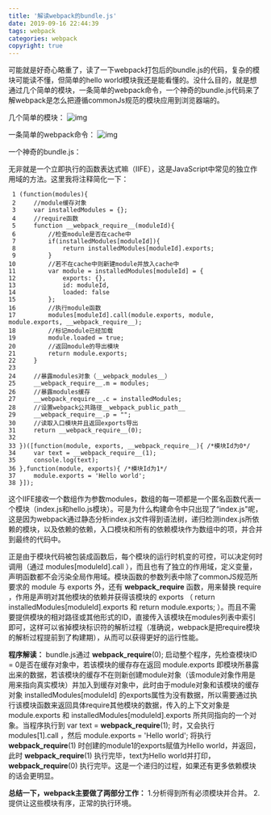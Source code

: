 ```yaml
---
title: '解读webpack的bundle.js'
date: 2019-09-16 22:44:39
tags: webpack
categories: webpack
copyright: true
---
```


可能就是好奇心略重了，读了一下webpack打包后的bundle.js的代码，复杂的模块可能读不懂，但简单的hello world模块我还是能看懂的。没什么目的，就是想通过几个简单的模块，一条简单的webpack命令，一个神奇的bundle.js代码来了解webpack是怎么把遵循commonJs规范的模块应用到浏览器端的。

几个简单的模块：
![img](https://rzaliyun.oss-cn-beijing.aliyuncs.com/blog/bundle_1.jpg?x-oss-process=style/demo)

一条简单的webpack命令：
![img](https://rzaliyun.oss-cn-beijing.aliyuncs.com/blog/bundle_2.jpg?x-oss-process=style/demo)

一个神奇的bundle.js：

无非就是一个立即执行的函数表达式嘛（IIFE），这是JavaScript中常见的独立作用域的方法。这里我将注释简化一下：

```
 1 (function(modules){
 2     //module缓存对象
 3     var installedModules = {};
 4     //require函数
 5     function __webpack_require__(moduleId){
 6         //检查module是否在cache中
 7         if(installedModules[moduleId]){
 8             return installedModules[moduleId].exports;
 9         }
10         //若不在cache中则新建module并放入cache中
11         var module = installedModules[moduleId] = {
12             exports: {},
13             id: moduleId,
14             loaded: false
15         };
16         //执行module函数
17         modules[moduleId].call(module.exports, module, module.exports, __webpack_require__);
18         //标记module已经加载
19         module.loaded = true;
20         //返回module的导出模块
21         return module.exports;
22     }
23 
24     //暴露modules对象（__webpack_modules__）
25     __webpack_require__.m = modules;
26     //暴露modules缓存
27     __webpack_require__.c = installedModules;
28     //设置webpack公共路径__webpack_public_path__
29     __webpack_require__.p = "";
30     //读取入口模块并且返回exports导出
31     return __webpack_require__(0);
32     
33 })([function(module, exports, __webpack_require__){ /*模块Id为0*/
34     var text = __webpack_require__(1);
35     console.log(text);
36 },function(module, exports){ /*模块Id为1*/
37     module.exports = 'Hello world';
38 }]);
```

这个IIFE接收一个数组作为参数modules，数组的每一项都是一个匿名函数代表一个模块（index.js和hello.js模块）。可是为什么构建命令中只出现了“index.js"呢，这是因为webpack通过静态分析index.js文件得到语法树，递归检测index.js所依赖的模块，以及依赖的依赖，入口模块和所有的依赖模块作为数组中的项，并合并到最终的代码中。

正是由于模块代码被包装成函数后，每个模块的运行时机变的可控，可以决定何时调用（通过 modules[moduleId].call ），而且也有了独立的作用域，定义变量，声明函数都不会污染全局作用域。模块函数的参数列表中除了commonJS规范所要求的 module 与 exports 外，还有 __webpack_require__ 函数，用来替换 require ，作用是声明对其他模块的依赖并获得该模块的 exports （ return installedModules[moduleId].exports 和 return module.exports; ）。而且不需要提供模块的相对路径或其他形式的ID，直接传入该模块在modules列表中索引即可，这样可以省掉模块标识符的解析过程（准确说，webpack是把require模块的解析过程提前到了构建期），从而可以获得更好的运行性能。



**程序解读：**
bundle.js通过 __webpack_require__(0); 启动整个程序，先检查模块ID = 0是否在缓存对象中，若该模块的缓存存在返回 module.exports 即模块所暴露出来的数据，若该模块的缓存不在则新创建module对象（该module对象作用是用来指向真实模块）并加入到缓存对象中，此时由于module对象和该模块的缓存对象 installedModules[moduleId] 的exports属性为没有数据，所以需要通过执行该模块函数来返回具体require其他模块的数据，传入的上下文对象是 module.exports 和 installedModules[moduleId].exports 所共同指向的一个对象。当程序执行到 var text = __webpack_require__(1); 时，又会执行 modules[1].call ，然后 module.exports = 'Hello world'; 将执行 __webpack_require__(1) 时创建的module1的exports赋值为Hello world，并返回，此时 __webpack_require__(1) 执行完毕，text为Hello world并打印， __webpack_require__(0) 执行完毕。这是一个递归的过程，如果还有更多依赖模块的话会更明显。

**总结一下，webpack主要做了两部分工作：**
1.分析得到所有必须模块并合并。
2.提供让这些模块有序，正常的执行环境。